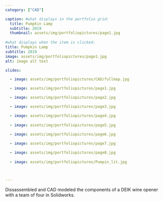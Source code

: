 ```yaml
---
category: ["CAD"]

caption: #what displays in the portfolio grid:
  title: Pumpkin Lamp
  subtitle: 2019
  thumbnail: assets/img/portfoliopictures/page1.jpg
  
#what displays when the item is clicked:
title: Pumpkin Lamp
subtitle: 2019
image: assets/img/portfoliopictures/page1.jpg
alt: image alt text

slides:

  - image: assets/img/portfoliopictures/CAD/fullmap.jpg

  - image: assets/img/portfoliopictures/page1.jpg

  - image: assets/img/portfoliopictures/page2.jpg

  - image: assets/img/portfoliopictures/page3.jpg

  - image: assets/img/portfoliopictures/page4.jpg
  
  - image: assets/img/portfoliopictures/page5.jpg

  - image: assets/img/portfoliopictures/page6.jpg
    
  - image: assets/img/portfoliopictures/page7.jpg

  - image: assets/img/portfoliopictures/page8.jpg
  
  - image: assets/img/portfoliopictures/Pumpin_lit.jpg



---
```

Dissassembled and CAD modeled the components of a DEIK wine opener with a team of four in Solidworks.

